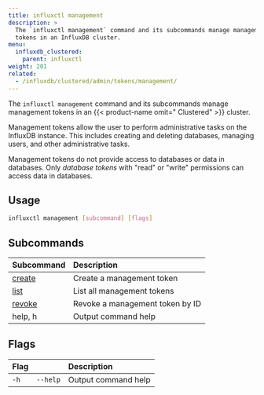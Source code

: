 ```yaml
---
title: influxctl management
description: >
  The `influxctl management` command and its subcommands manage management
  tokens in an InfluxDB cluster.
menu:
  influxdb_clustered:
    parent: influxctl
weight: 201
related:
  - /influxdb/clustered/admin/tokens/management/
---
```


The `influxctl management` command and its subcommands manage management tokens
in an {{< product-name omit=" Clustered" >}} cluster.

Management tokens allow the user to perform administrative tasks on the
InfluxDB instance. This includes creating and deleting databases, managing
users, and other administrative tasks.

Management tokens do not provide access to databases or data in databases.
Only _database tokens_ with "read" or "write" permissions can access data in
databases.

## Usage

```sh
influxctl management [subcommand] [flags]
```

## Subcommands

| Subcommand                                                               | Description                     |
| :----------------------------------------------------------------------- | :------------------------------ |
| [create](/influxdb/clustered/reference/cli/influxctl/management/create/) | Create a management token       |
| [list](/influxdb/clustered/reference/cli/influxctl/management/list/)     | List all management tokens      |
| [revoke](/influxdb/clustered/reference/cli/influxctl/management/revoke/) | Revoke a management token by ID |
| help, h                                                                  | Output command help             |

## Flags

| Flag |          | Description         |
| :--- | :------- | :------------------ |
| `-h` | `--help` | Output command help |
